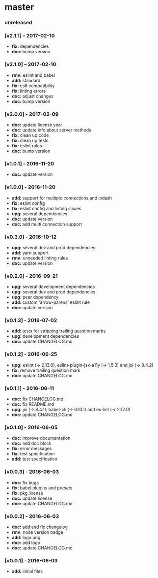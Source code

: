 # master

### unreleased

### [v2.1.1] – 2017-02-10
- **fix:** dependencies
- **doc:** bump version

### [v2.1.0] – 2017-02-10
- **rmv:** eslint and babel
- **add:** standard
- **fix:** es6 compatibility
- **fix:** linting errors
- **doc:** adjust changes
- **doc:** bump version

### [v2.0.0] - 2017-02-09
- **doc:** update license year
- **doc:** update info about server methods
- **fix:** clean up code
- **fix:** clean up tests
- **fix:** eslint rules
- **doc:** bump version

### [v1.0.1] - 2016-11-20
- **doc:** update version

### [v1.0.0] - 2016-11-20
- **add:** support for multiple connections and lodash
- **fix:** eslint config
- **fix:** eslint config and linting issues
- **upg:** several dependencies
- **doc:** update version
- **doc:** add multi connection support

### [v0.3.0] - 2016-10-12
- **upg:** several dev and prod dependencies
- **add:** yarn support
- **rmv:** unneeded linting rules
- **doc:** update version

### [v0.2.0] - 2016-09-21
- **upg:** several development dependencies
- **upg:** several dev and prod dependencies
- **upg:** peer dependency
- **add:** custom 'arrow-parens' eslint rule
- **doc:** update version

### [v0.1.3] - 2016-07-02
- **add:** tests for stripping trailing question marks
- **upg:** development dependencies
- **doc:** update CHANGELOG.md

### [v0.1.2] - 2016-06-25
- **upg:** eslint (-> 2.13.0), eslint-plugin-jsx-a11y (-> 1.5.3) and joi (-> 8.4.2)
- **fix:** remove trailing question mark
- **doc:** update CHANGELOG.md

### [v0.1.1] - 2016-06-11
- **doc:** fix CHANGELOG.md
- **doc:** fix README.md
- **upg:** joi (-> 8.4.1), babel-cli (-> 6.10.1) and es-lint (-> 2.12.0)
- **doc:** update CHANGELOG.md

### [v0.1.0] - 2016-06-05
- **doc:** improve documentation
- **doc:** add doc block
- **fix:** error messages
- **fix:** test specification
- **add:** test specification

### [v0.0.3] - 2016-06-03
- **doc:** fix bugs
- **fix:** babel plugins and presets
- **fix:** pkg.license
- **doc:** update license
- **doc:** update CHANGELOG.md

### [v0.0.2] - 2016-06-03
- **doc:** add and fix changelog
- **rmv:** node version badge
- **add:** logo.png
- **doc:** add logo
- **doc:** update CHANGELOG.md

### [v0.0.1] - 2016-06-03
- **add:** initial files